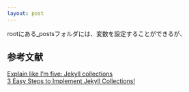 ```yaml
---
layout: post
---
```

rootにある_postsフォルダには、変数を設定することができるが、


## 参考文献
<a href="https://ben.balter.com/2015/02/20/jekyll-collections/">Explain like I’m five: Jekyll collections</a>  
<a href="https://blog.webjeda.com/jekyll-collections/">3 Easy Steps to Implement Jekyll Collections!</a>


